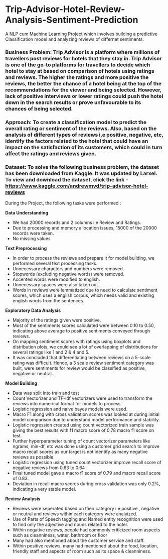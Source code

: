 # Trip-Advisor-Hotel-Review-Analysis-Sentiment-Prediction
A NLP cum Machine Learning Project which involves building a predictive Classification model and analyzing reviews of differnet sentiments.

### **Business Problem**: Trip Advisor is a platform where millions of travellers post reviews for hotels that they stay in. Trip Advisor is one of the go-to platforms for travellers to decide which hotel to stay at based on comparison of hotels using ratings and reviews. The higher the ratings and more positive the reviews, the better the chance of a hotel being at the top of the recommendations for the viewer and being selected. However, lack of positive interviews or lower ratings could push the hotel down in the search results or prove unfavourable to its chances of being selected.

### **Approach**: To create a classification model to predict the overall rating or sentiment of the reviews. Also, based on the analysis of different types of reviews i,e positive, negative, etc, identify the factors related to the hotel that could have an impact on the satisfaction of its customers, which could in turn affect the ratings and reviews given.

### **Dataset**: To solve the following business problem, the dataset has been downloaded from Kaggle. It was updated by Larxel. To view and download the dataset, click the link - https://www.kaggle.com/andrewmvd/trip-advisor-hotel-reviews

During the Project, the following tasks were performed :

**Data Understanding**
- We had 20000 records and 2 columns i.e Review and Ratings.
- Due to processing and memory allocation issues, 15000 of the 20000 records were taken.
- No missing values

**Text Preprocessing**
- In order to process the reviews and prepare it for model building, we performed several text processing tasks.
- Unnecessary characters and numbers were removed.
- Stopwords (excluding negative words) were removed.
- Accented words were modified to english.
- Unnecessary spaces were also taken out.
- Words in reviews were lemmatized due to need to calculate sentiment scores, which uses a english corpus, which needs valid and existing english words from the sentences.

**Exploratory Data Analysis**
- Majority of the ratings given were positive.
- Most of the sentiments scores calculated were between 0.10 to 0.50, indicating above average to positive sentiments conveyed through reviews.
- On mapping sentiment scores with ratings using boxplots and distribution plots, we could see a lot of overlapping of distributions for several ratings like 1 and 2 & 4 and 5.
- It was concluded that differentiating between reviews on a 5-scale rating was difficult. Hence, a 3 scale review sentiment category was built, were sentiments for review would be classified as positive, negative or neutral.

**Model Building**
- Data was split into train and test
- Count Vectorizer and TF-idf vectorizers were used to transform the reviews into numerical format for models to process.
- Logistic regression and naive bayes models were used.
- Macro F1 along with cross validation scores was looked at during initial model comparison due to understand model performance and stability.
- Logistic regression created using count vectorized train sample was giving the best results with f1 macro score of 0.78 macro f1 score on test.
- Further hyperparameter tuning of count vectorizer parameters like ngrams, min-df, etc was done using a customer grid search to improve macro recall scores as our target is not identify as many negative reviews as possible.
- Logistic regression using tuned count vectorizer improve recall score of negative reviews from 0.63 to 0.64
- Final tuned model gave a macro f1 score of 0.79 and macro recall score of 0.83.
- Deviation in recall macro scores during cross validation was only 0.2%, indicating a very stable model.

**Review Analysis**
- Reviews were seperated based on their category i.e positive , negative or neutral and reviews within each category were analyized.
- Use of Parts of Speech tagging and Named entity recognition were used to find only the adjective and nouns related to the hotel.
- Within negative reviews, people had commonly criticized room aspects such as cleanniness, water, bathroom or floor 
- Many had also mentioned about the customer service and staff.
- Within positive reviews, many had mentioned about the food, location, friendly staff and aspects of room such as its space & cleanniness.

